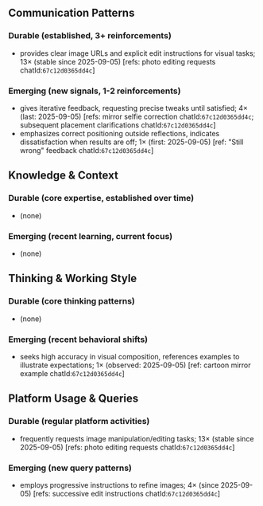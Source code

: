 ## Communication Patterns
### Durable (established, 3+ reinforcements)
- provides clear image URLs and explicit edit instructions for visual tasks; 13× (stable since 2025-09-05) [refs: photo editing requests chatId:`67c12d0365dd4c`]

### Emerging (new signals, 1-2 reinforcements)
- gives iterative feedback, requesting precise tweaks until satisfied; 4× (last: 2025-09-05) [refs: mirror selfie correction chatId:`67c12d0365dd4c`; subsequent placement clarifications chatId:`67c12d0365dd4c`]
- emphasizes correct positioning outside reflections, indicates dissatisfaction when results are off; 1× (first: 2025-09-05) [ref: "Still wrong" feedback chatId:`67c12d0365dd4c`]

## Knowledge & Context
### Durable (core expertise, established over time)
- (none)

### Emerging (recent learning, current focus)
- (none)

## Thinking & Working Style
### Durable (core thinking patterns)
- (none)

### Emerging (recent behavioral shifts)
- seeks high accuracy in visual composition, references examples to illustrate expectations; 1× (observed: 2025-09-05) [ref: cartoon mirror example chatId:`67c12d0365dd4c`]

## Platform Usage & Queries
### Durable (regular platform activities)
- frequently requests image manipulation/editing tasks; 13× (stable since 2025-09-05) [refs: photo editing requests chatId:`67c12d0365dd4c`]

### Emerging (new query patterns)
- employs progressive instructions to refine images; 4× (since 2025-09-05) [refs: successive edit instructions chatId:`67c12d0365dd4c`]